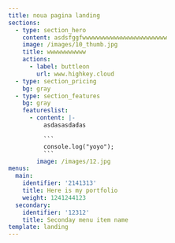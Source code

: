 ```yaml
---
title: noua pagina landing
sections:
  - type: section_hero
    content: asdsfggfwwwwwwwwwwwwwwwwwwwwwwww
    image: /images/10_thumb.jpg
    title: wwwwwwwwwww
    actions:
      - label: buttleon
        url: www.highkey.cloud
  - type: section_pricing
    bg: gray
  - type: section_features
    bg: gray
    featureslist:
      - content: |-
          asdasasdadas

          ```
          console.log("yoyo");
          ```
        image: /images/12.jpg
menus:
  main:
    identifier: '2141313'
    title: Here is my portfolio
    weight: 1241244123
  secondary:
    identifier: '12312'
    title: Seconday menu item name
template: landing
---
```

